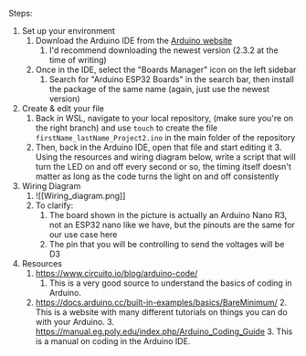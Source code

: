 Steps:
1. Set up your environment
	1. Download the Arduino IDE from the [Arduino website](https://www.arduino.cc/en/software)
		1. I'd recommend downloading the newest version (2.3.2 at the time of writing)
	2. Once in the IDE, select the "Boards Manager" icon on the left sidebar
		1. Search for "Arduino ESP32 Boards" in the search bar, then install the package of the same name (again, just use the newest version)
2. Create & edit your file
	1. Back in WSL, navigate to your local repository, (make sure you're on the right branch) and use `touch` to create the file `firstName_lastName_Project2.ino` in the main folder of the repository
	2. Then, back in the Arduino IDE, open that file and start editing it
		3. Using the resources and wiring diagram below, write a script that will turn the LED on and off every second or so, the timing itself doesn't matter as long as the code turns the light on and off consistently
3. Wiring Diagram
	1. ![[Wiring_diagram.png]]
	2. To clarify:
		1. The board shown in the picture is actually an Arduino Nano R3, not an ESP32 nano like we have, but the pinouts are the same for our use case here
		2. The pin that you will be controlling to send the voltages will be D3
4. Resources
	1. https://www.circuito.io/blog/arduino-code/  
 		1. This is a very good source to understand the basics of coding in Arduino.
	2. https://docs.arduino.cc/built-in-examples/basics/BareMinimum/
    		2. This is a website with many different tutorials on things you can do with your Arduino.
    	3. https://manual.eg.poly.edu/index.php/Arduino_Coding_Guide
        	3. This is a manual on coding in the Arduino IDE.
    

